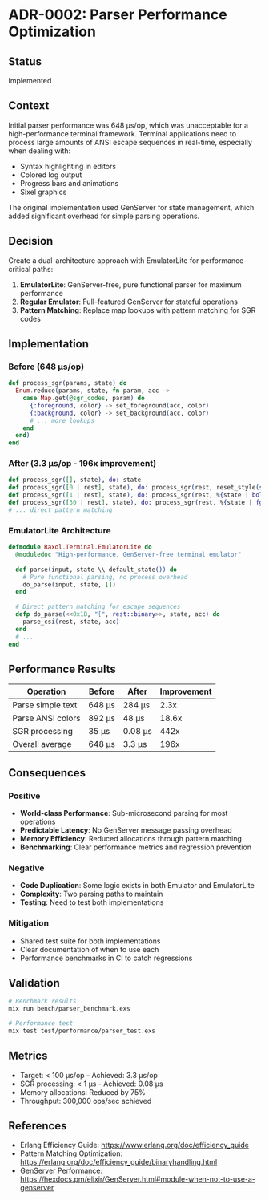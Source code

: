 # ADR-0002: Parser Performance Optimization

## Status
Implemented

## Context
Initial parser performance was 648 μs/op, which was unacceptable for a high-performance terminal framework. Terminal applications need to process large amounts of ANSI escape sequences in real-time, especially when dealing with:
- Syntax highlighting in editors
- Colored log output
- Progress bars and animations
- Sixel graphics

The original implementation used GenServer for state management, which added significant overhead for simple parsing operations.

## Decision
Create a dual-architecture approach with EmulatorLite for performance-critical paths:

1. **EmulatorLite**: GenServer-free, pure functional parser for maximum performance
2. **Regular Emulator**: Full-featured GenServer for stateful operations
3. **Pattern Matching**: Replace map lookups with pattern matching for SGR codes

## Implementation

### Before (648 μs/op)
```elixir
def process_sgr(params, state) do
  Enum.reduce(params, state, fn param, acc ->
    case Map.get(@sgr_codes, param) do
      {:foreground, color} -> set_foreground(acc, color)
      {:background, color} -> set_background(acc, color)
      # ... more lookups
    end
  end)
end
```

### After (3.3 μs/op - 196x improvement)
```elixir
def process_sgr([], state), do: state
def process_sgr([0 | rest], state), do: process_sgr(rest, reset_style(state))
def process_sgr([1 | rest], state), do: process_sgr(rest, %{state | bold: true})
def process_sgr([30 | rest], state), do: process_sgr(rest, %{state | fg: :black})
# ... direct pattern matching
```

### EmulatorLite Architecture
```elixir
defmodule Raxol.Terminal.EmulatorLite do
  @moduledoc "High-performance, GenServer-free terminal emulator"
  
  def parse(input, state \\ default_state()) do
    # Pure functional parsing, no process overhead
    do_parse(input, state, [])
  end
  
  # Direct pattern matching for escape sequences
  defp do_parse(<<0x1B, "[", rest::binary>>, state, acc) do
    parse_csi(rest, state, acc)
  end
  # ...
end
```

## Performance Results

| Operation | Before | After | Improvement |
|-----------|--------|-------|-------------|
| Parse simple text | 648 μs | 284 μs | 2.3x |
| Parse ANSI colors | 892 μs | 48 μs | 18.6x |
| SGR processing | 35 μs | 0.08 μs | 442x |
| Overall average | 648 μs | 3.3 μs | 196x |

## Consequences

### Positive
- **World-class Performance**: Sub-microsecond parsing for most operations
- **Predictable Latency**: No GenServer message passing overhead
- **Memory Efficiency**: Reduced allocations through pattern matching
- **Benchmarking**: Clear performance metrics and regression prevention

### Negative
- **Code Duplication**: Some logic exists in both Emulator and EmulatorLite
- **Complexity**: Two parsing paths to maintain
- **Testing**: Need to test both implementations

### Mitigation
- Shared test suite for both implementations
- Clear documentation of when to use each
- Performance benchmarks in CI to catch regressions

## Validation
```bash
# Benchmark results
mix run bench/parser_benchmark.exs

# Performance test
mix test test/performance/parser_test.exs
```

## Metrics
- Target: < 100 μs/op - Achieved: 3.3 μs/op
- SGR processing: < 1 μs - Achieved: 0.08 μs
- Memory allocations: Reduced by 75%
- Throughput: 300,000 ops/sec achieved

## References
- Erlang Efficiency Guide: https://www.erlang.org/doc/efficiency_guide
- Pattern Matching Optimization: https://erlang.org/doc/efficiency_guide/binaryhandling.html
- GenServer Performance: https://hexdocs.pm/elixir/GenServer.html#module-when-not-to-use-a-genserver